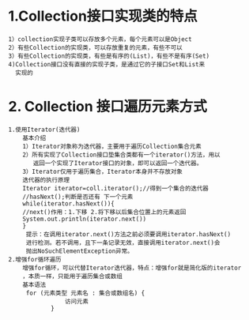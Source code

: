 # 1.Collection接口实现类的特点
    1）collection实现子类可以存放多个元素，每个元素可以是Object
    2）有些Collection的实现类，可以存放重复的元素，有些不可以
    3）有些Collection的实现类，有些是有序的(List)，有些不是有序(Set)
    4)Collection接口没有直接的实现子类，是通过它的子接口Set和List来
      实现的
# 2. Collection 接口遍历元素方式
    1.使用Iterator(迭代器)
        基本介绍
        1）Iterator对象称为迭代器，主要用于遍历Collection集合元素
        2）所有实现了Collection接口垫集合类都有一个iterator()方法，用以
           返回一个实现了Iterator接口的对象，即可以返回一个迭代器。
        3）Iterator仅用于遍历集合，Iterator本身并不存放对象
        迭代器的执行原理
        Iterator iterator=coll.iterator();//得到一个集合的迭代器
        //hasNext();判断是否还有 下一个元素
        while(iterator.hasNext()){
        //next()作用：1.下移 2.将下移以后集合位置上的元素返回
        System.out.println(iterator.next())
        }
         提示：在调用iterator.next()方法之前必须要调用iterator.hasNext()
         进行检测。若不调用，且下一条记录无效，直接调用iterator.next()会
         抛出NoSuchElementException异常。
    2.增强for循环遍历
        增强for循环，可以代替Iterator迭代器，特点：增强for就是简化版的iterator
        ，本质一样，只能用于遍历集合或数组
        基本语法
         for (元素类型 元素名 : 集合或数组名) {
                    访问元素
                }